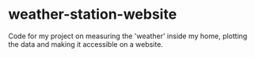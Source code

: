 # weather-station-website

Code for my project on measuring the 'weather' inside my home, plotting the data and making it accessible on a website.
